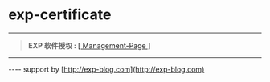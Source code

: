 # exp-certificate

------
> <b>EXP&nbsp;软件授权&nbsp;:&nbsp;</b>[[ Management-Page ]](https://lyy289065406.github.io/certificate/)
------


---- support by [http://exp-blog.com](http://exp-blog.com) 
